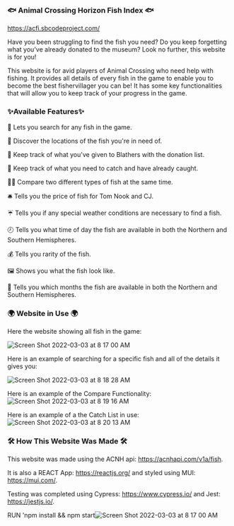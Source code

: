 ### 🐟  Animal Crossing Horizon Fish Index 🐟 

https://acfi.sbcodeproject.com/

Have you been struggling to find the fish you need? Do you keep forgetting what you've already donated to the museum? Look no further, this website is for you! 

This website is for avid players of Animal Crossing who need help with fishing. It provides all details of every fish in the game to enable you to become the best fishervillager you can be! It has some key functionalities that will allow you to keep track of your progress in the game. 

 ### ✨Available Features✨
 
 🔎 Lets you search for any fish in the game.
 
🧭 Discover the locations of the fish you're in need of.

🎁 Keep track of what you've given to Blathers with the donation list. 

🎣 Keep track of what you need to catch and have already caught. 

🐠🦑 Compare two different types of fish at the same time.

🛎 Tells you the price of fish for Tom Nook and CJ.

☔ Tells you if any special weather conditions are necessary to find a fish.

🕗 Tells you what time of day the fish are available in both the Northern and Southern Hemispheres. 

💰 Tells you rarity of the fish. 

🖼 Shows you what the fish look like.

📅 Tells you which months the fish are available in both the Northern and Southern Hemispheres. 


### 🌍 Website in Use 🌍 

Here the website showing all fish in the game:

![Screen Shot 2022-03-03 at 8 17 00 AM](https://user-images.githubusercontent.com/23236161/156573116-b94e795f-19f6-45be-89e3-cd466b3351af.png)

Here is an example of searching for a specific fish and all of the details it gives you:

![Screen Shot 2022-03-03 at 8 18 28 AM](https://user-images.githubusercontent.com/23236161/156573296-05457606-5efa-4fcd-98c1-aadcc9045aee.png)

Here is an example of the Compare Functionality:
![Screen Shot 2022-03-03 at 8 19 16 AM](https://user-images.githubusercontent.com/23236161/156573547-9e718d3a-c783-4685-9eed-694e5cdbb95e.png)


Here is an example of a the Catch List in use:
![Screen Shot 2022-03-03 at 8 20 13 AM](https://user-images.githubusercontent.com/23236161/156573618-b609296c-746e-4d8b-b316-29c460151452.png)


### 🛠 How This Website Was Made 🛠

This website was made using the ACNH api: https://acnhapi.com/v1a/fish.

It is also a REACT App: https://reactjs.org/ and styled using MUI: https://mui.com/. 

Testing was completed using Cypress: https://www.cypress.io/ and Jest: https://jestjs.io/. 


RUN 'npm install && npm start![Screen Shot 2022-03-03 at 8 17 00 AM](https://user-images.githubusercontent.com/23236161/156572991-61a8d58d-b157-46de-baa7-fa0331816d1a.png)



